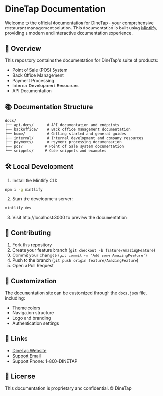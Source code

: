 # DineTap Documentation

Welcome to the official documentation for DineTap - your comprehensive restaurant management solution. This documentation is built using [Mintlify](https://mintlify.com/), providing a modern and interactive documentation experience.

## 🚀 Overview

This repository contains the documentation for DineTap's suite of products:
- Point of Sale (POS) System
- Back Office Management
- Payment Processing
- Internal Development Resources
- API Documentation

## 📚 Documentation Structure

```
docs/
├── api-docs/      # API documentation and endpoints
├── backoffice/    # Back office management documentation
├── home/          # Getting started and general guides
├── internal/      # Internal development and company resources
├── payments/      # Payment processing documentation
├── pos/          # Point of Sale system documentation
└── snippets/     # Code snippets and examples
```

## 🛠 Local Development

1. Install the Mintlify CLI:
```bash
npm i -g mintlify
```

2. Start the development server:
```bash
mintlify dev
```

3. Visit http://localhost:3000 to preview the documentation

## 📝 Contributing

1. Fork this repository
2. Create your feature branch (`git checkout -b feature/AmazingFeature`)
3. Commit your changes (`git commit -m 'Add some AmazingFeature'`)
4. Push to the branch (`git push origin feature/AmazingFeature`)
5. Open a Pull Request

## 🎨 Customization

The documentation site can be customized through the `docs.json` file, including:
- Theme colors
- Navigation structure
- Logo and branding
- Authentication settings

## 🔗 Links

- [DineTap Website](https://dinetap.com)
- [Support Email](mailto:support@dinetap.com)
- Support Phone: 1-800-DINETAP

## 📄 License

This documentation is proprietary and confidential. © DineTap

